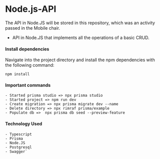# Node.js-API
The API in Node.JS will be stored in this repository, which was an activity passed in the Mobile chair.

- API in Node.JS that implements all the operations of a basic CRUD.

#### Install dependencies

Navigate into the project directory and install the npm dependencies with the following command:

`````
npm install
`````

#### Important commands
`````
- Started prisma studio => npx prisma studio
- Started project => npm run dev
- Create migration => npx prisma migrate dev --name
- Delete directory => npx rimraf prisma/example
- Populate db =>  npx prisma db seed --preview-feature
``````


#### Technology Used
````
- Typescript
- Prisma
- Node.JS
- Postgresql
- Swagger`
````
